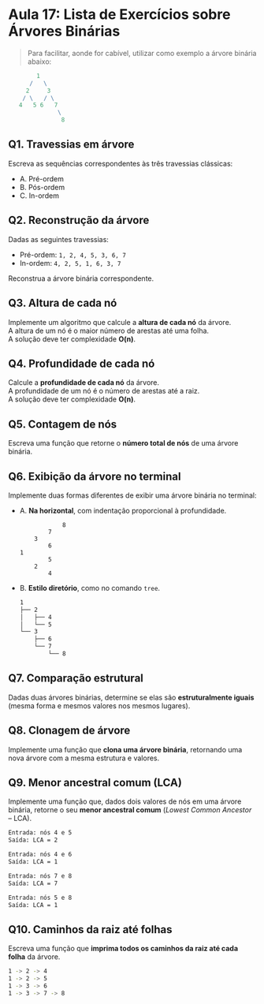 # Aula 17: Lista de Exercícios sobre Árvores Binárias

> Para facilitar, aonde for cabível, utilizar como exemplo a árvore binária abaixo:

```mathematica
        1
      /   \
     2     3
    / \   / \
   4   5 6   7
              \
               8
```

## Q1. Travessias em árvore

Escreva as sequências correspondentes às três travessias clássicas:
- A. Pré-ordem  
- B. Pós-ordem  
- C. In-ordem  

## Q2. Reconstrução da árvore

Dadas as seguintes travessias:

- Pré-ordem: `1, 2, 4, 5, 3, 6, 7`  
- In-ordem: `4, 2, 5, 1, 6, 3, 7`

Reconstrua a árvore binária correspondente.

## Q3. Altura de cada nó

Implemente um algoritmo que calcule a **altura de cada nó** da árvore.  
A altura de um nó é o maior número de arestas até uma folha.  
A solução deve ter complexidade **O(n)**.

## Q4. Profundidade de cada nó

Calcule a **profundidade de cada nó** da árvore.  
A profundidade de um nó é o número de arestas até a raiz.  
A solução deve ter complexidade **O(n)**.

## Q5. Contagem de nós

Escreva uma função que retorne o **número total de nós** de uma árvore binária.

## Q6. Exibição da árvore no terminal

Implemente duas formas diferentes de exibir uma árvore binária no terminal:

- A. **Na horizontal**, com indentação proporcional à profundidade.
	```
		        8
			7
		3
			6
	1
			5
		2
			4
	```
- B. **Estilo diretório**, como no comando `tree`.
	```bash
	1
	├── 2
	│   ├── 4
	│   └── 5
	└── 3
		├── 6
		└── 7
			└── 8
	```

## Q7. Comparação estrutural

Dadas duas árvores binárias, determine se elas são **estruturalmente iguais** (mesma forma e mesmos valores nos mesmos lugares).

## Q8. Clonagem de árvore

Implemente uma função que **clona uma árvore binária**, retornando uma nova árvore com a mesma estrutura e valores.

## Q9. Menor ancestral comum (LCA)

Implemente uma função que, dados dois valores de nós em uma árvore binária, retorne o seu **menor ancestral comum** (*Lowest Common Ancestor* – LCA).

```bash
Entrada: nós 4 e 5  
Saída: LCA = 2

Entrada: nós 4 e 6  
Saída: LCA = 1

Entrada: nós 7 e 8  
Saída: LCA = 7

Entrada: nós 5 e 8  
Saída: LCA = 1
```

## Q10. Caminhos da raiz até folhas

Escreva uma função que **imprima todos os caminhos da raiz até cada folha** da árvore.

```bash
1 -> 2 -> 4
1 -> 2 -> 5
1 -> 3 -> 6
1 -> 3 -> 7 -> 8
```
